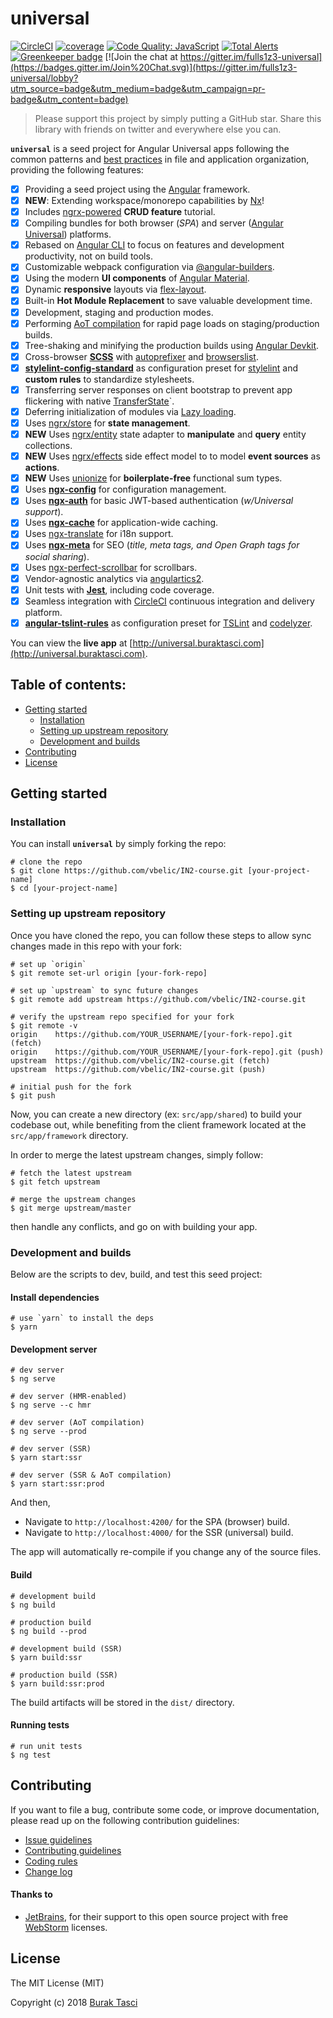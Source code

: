 # universal

<!-- prettier-ignore-start -->
[![CircleCI](https://circleci.com/gh/fulls1z3/universal.svg?style=shield)](https://circleci.com/gh/fulls1z3/universal)
[![coverage](https://codecov.io/github/fulls1z3/universal/coverage.svg?branch=master)](https://codecov.io/gh/fulls1z3/universal)
[![Code Quality: JavaScript](https://img.shields.io/lgtm/grade/javascript/g/fulls1z3/universal.svg?logo=lgtm&logoWidth=18)](https://lgtm.com/projects/g/fulls1z3/universal/context:javascript)
[![Total Alerts](https://img.shields.io/lgtm/alerts/g/fulls1z3/universal.svg?logo=lgtm&logoWidth=18)](https://lgtm.com/projects/g/fulls1z3/universal/alerts)
[![Greenkeeper badge](https://badges.greenkeeper.io/fulls1z3/universal.svg)](https://greenkeeper.io/)
[![Join the chat at https://gitter.im/fulls1z3-universal](https://badges.gitter.im/Join%20Chat.svg)](https://gitter.im/fulls1z3-universal/lobby?utm_source=badge&utm_medium=badge&utm_campaign=pr-badge&utm_content=badge)
<!-- prettier-ignore-end -->

> Please support this project by simply putting a GitHub star. Share this library with friends on twitter and everywhere else you can.

**`universal`** is a seed project for Angular Universal apps following the common patterns and [best practices](https://angular.io/styleguide)
in file and application organization, providing the following features:

- [x] Providing a seed project using the [Angular] framework.
- [x] **NEW**: Extending workspace/monorepo capabilities by [Nx]!
- [x] Includes [ngrx-powered] **CRUD feature** tutorial.
- [x] Compiling bundles for both browser (_SPA_) and server ([Angular Universal]) platforms.
- [x] Rebased on [Angular CLI] to focus on features and development productivity, not on build tools.
- [x] Customizable webpack configuration via [@angular-builders].
- [x] Using the modern **UI components** of [Angular Material].
- [x] Dynamic **responsive** layouts via [flex-layout].
- [x] Built-in **Hot Module Replacement** to save valuable development time.
- [x] Development, staging and production modes.
- [x] Performing [AoT compilation] for rapid page loads on staging/production builds.
- [x] Tree-shaking and minifying the production builds using [Angular Devkit].
- [x] Cross-browser **[SCSS]** with [autoprefixer] and [browserslist].
- [x] **[stylelint-config-standard]** as configuration preset for [stylelint] and **custom rules** to standardize stylesheets.
- [x] Transferring server responses on client bootstrap to prevent app flickering with native [TransferState]`.
- [x] Deferring initialization of modules via [Lazy loading].
- [x] Uses [ngrx/store] for **state management**.
- [x] **NEW** Uses [ngrx/entity] state adapter to **manipulate** and **query** entity collections.
- [x] **NEW** Uses [ngrx/effects] side effect model to to model **event sources** as **actions**.
- [x] **NEW** Uses [unionize] for **boilerplate-free** functional sum types.
- [x] Uses **[ngx-config]** for configuration management.
- [x] Uses **[ngx-auth]** for basic JWT-based authentication (_w/Universal support_).
- [x] Uses **[ngx-cache]** for application-wide caching.
- [x] Uses [ngx-translate] for i18n support.
- [x] Uses **[ngx-meta]** for SEO (_title, meta tags, and Open Graph tags for social sharing_).
- [x] Uses [ngx-perfect-scrollbar] for scrollbars.
- [x] Vendor-agnostic analytics via [angulartics2].
- [x] Unit tests with **[Jest]**, including code coverage.
- [x] Seamless integration with [CircleCI] continuous integration and delivery platform.
- [x] **[angular-tslint-rules]** as configuration preset for [TSLint] and [codelyzer].

You can view the **live app** at [http://universal.buraktasci.com](http://universal.buraktasci.com).

## Table of contents:

- [Getting started](#getting-started)
  - [Installation](#installation)
  - [Setting up upstream repository](#setting-up-upstream-repository)
  - [Development and builds](#development-and-builds)
- [Contributing](#contributing)
- [License](#license)

## <a name="getting-started"> Getting started

### <a name="installation"> Installation

You can install **`universal`** by simply forking the repo:

```
# clone the repo
$ git clone https://github.com/vbelic/IN2-course.git [your-project-name]
$ cd [your-project-name]
```

### <a name="setting-up-upstream-repository"> Setting up upstream repository

Once you have cloned the repo, you can follow these steps to allow sync changes made in this repo with your fork:

```
# set up `origin`
$ git remote set-url origin [your-fork-repo]

# set up `upstream` to sync future changes
$ git remote add upstream https://github.com/vbelic/IN2-course.git

# verify the upstream repo specified for your fork
$ git remote -v
origin    https://github.com/YOUR_USERNAME/[your-fork-repo].git (fetch)
origin    https://github.com/YOUR_USERNAME/[your-fork-repo].git (push)
upstream  https://github.com/vbelic/IN2-course.git (fetch)
upstream  https://github.com/vbelic/IN2-course.git (push)

# initial push for the fork
$ git push
```

Now, you can create a new directory (ex: `src/app/shared`) to build your codebase out, while benefiting from the
client framework located at the `src/app/framework` directory.

In order to merge the latest upstream changes, simply follow:

```
# fetch the latest upstream
$ git fetch upstream

# merge the upstream changes
$ git merge upstream/master
```

then handle any conflicts, and go on with building your app.

### <a name="development-builds"> Development and builds

Below are the scripts to dev, build, and test this seed project:

#### Install dependencies

```console
# use `yarn` to install the deps
$ yarn
```

#### Development server

```
# dev server
$ ng serve

# dev server (HMR-enabled)
$ ng serve --c hmr

# dev server (AoT compilation)
$ ng serve --prod

# dev server (SSR)
$ yarn start:ssr

# dev server (SSR & AoT compilation)
$ yarn start:ssr:prod
```

And then,

- Navigate to `http://localhost:4200/` for the SPA (browser) build.
- Navigate to `http://localhost:4000/` for the SSR (universal) build.

The app will automatically re-compile if you change any of the source files.

#### Build

```
# development build
$ ng build

# production build
$ ng build --prod

# development build (SSR)
$ yarn build:ssr

# production build (SSR)
$ yarn build:ssr:prod
```

The build artifacts will be stored in the `dist/` directory.

#### Running tests

```
# run unit tests
$ ng test
```

## <a name="contributing"></a> Contributing

If you want to file a bug, contribute some code, or improve documentation, please read up on the following contribution guidelines:

- [Issue guidelines](CONTRIBUTING.md#submit)
- [Contributing guidelines](CONTRIBUTING.md)
- [Coding rules](CONTRIBUTING.md#rules)
- [Change log](CHANGELOG.md)

#### Thanks to

- [JetBrains], for their support to this open source project with free [WebStorm] licenses.

## <a name="license"></a> License

The MIT License (MIT)

Copyright (c) 2018 [Burak Tasci]

[angular]: https://angular.io
[nx]: https://nx.dev
[ngrx-powered]: http://ngrx.github.io
[angular universal]: https://angular.io/guide/universal
[angular cli]: https://cli.angular.io
[@angular-builders]: https://github.com/meltedspark/angular-builders
[angular material]: https://material.angular.io
[flex-layout]: https://github.com/angular/flex-layout
[aot compilation]: https://angular.io/docs/ts/latest/cookbook/aot-compiler.html
[angular devkit]: https://github.com/angular/angular-cli
[scss]: http://sass-lang.com
[autoprefixer]: https://github.com/postcss/autoprefixer
[browserslist]: https://github.com/browserslist/browserslist
[stylelint-config-standard]: https://github.com/stylelint/stylelint-config-standard
[stylelint]: https://stylelint.io/
[lazy loading]: https://angular-2-training-book.rangle.io/handout/modules/lazy-loading-module.html
[transferstate]: https://angular.io/api/platform-browser/TransferState
[ngrx/store]: https://ngrx.io/guide/store
[ngrx/entity]: https://ngrx.io/guide/entity
[ngrx/effects]: https://ngrx.io/guide/effects
[unionize]: https://github.com/pelotom/unionize
[ngx-config]: https://github.com/fulls1z3/ngx-config
[ngx-auth]: https://github.com/fulls1z3/ngx-auth
[ngx-cache]: https://github.com/fulls1z3/ngx-cache
[ngx-translate]: https://github.com/ngx-translate/core
[ngx-meta]: https://github.com/fulls1z3/ngx-meta
[ngx-i18n-router]: https://github.com/fulls1z3/ngx-i18n-router
[ngx-perfect-scrollbar]: https://github.com/zefoy/ngx-perfect-scrollbar
[angulartics2]: https://github.com/angulartics/angulartics2
[jest]: https://facebook.github.io/jest
[circleci]: https://circleci.com
[angular-tslint-rules]: https://github.com/fulls1z3/angular-tslint-rules
[tslint]: https://github.com/palantir/tslint
[codelyzer]: https://github.com/mgechev/codelyzer
[jetbrains]: https://www.jetbrains.com/community/opensource
[webstorm]: https://www.jetbrains.com/webstorm
[burak tasci]: https://github.com/fulls1z3
